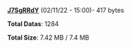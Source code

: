 [**J7SgRRdY**](/data/J7SgRRdY.txt) (02/11/22 - 15:00)- 417 bytes

**Total Datas**: 1284

**Total Size**: 7.42 MB / 7.4 MB